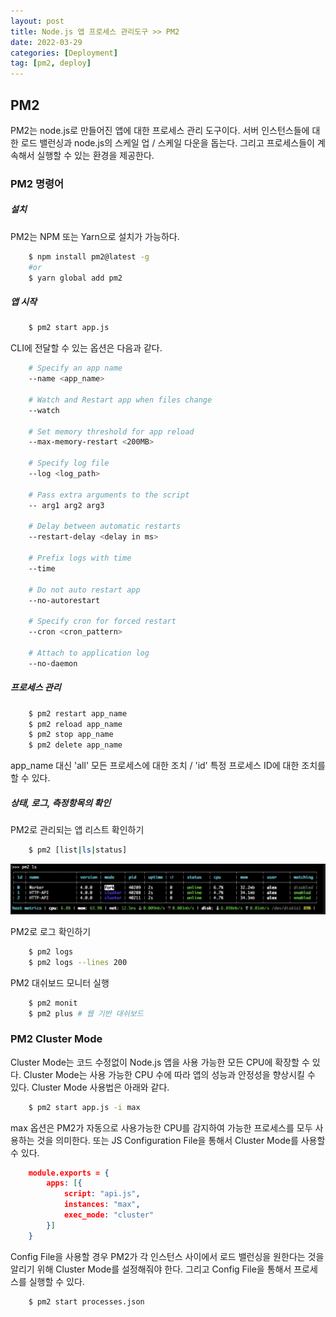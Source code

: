 ```yaml
---
layout: post
title: Node.js 앱 프로세스 관리도구 >> PM2
date: 2022-03-29
categories: [Deployment]
tag: [pm2, deploy]
---
```


## PM2

PM2는 node.js로 만들어진 앱에 대한 프로세스 관리 도구이다. 서버 인스턴스들에 대한 로드 밸런싱과 node.js의 스케일 업 / 스케일 다운을 돕는다. 그리고 프로세스들이 계속해서 실행할 수 있는 환경을 제공한다. 

### PM2 명령어

##### 설치

PM2는 NPM 또는 Yarn으로 설치가 가능하다.

```bash
    $ npm install pm2@latest -g
    #or
    $ yarn global add pm2
```

##### 앱 시작

```bash
    $ pm2 start app.js
```

CLI에 전달할 수 있는 옵션은 다음과 같다.

```bash
    # Specify an app name
    --name <app_name>

    # Watch and Restart app when files change
    --watch

    # Set memory threshold for app reload
    --max-memory-restart <200MB>

    # Specify log file
    --log <log_path>

    # Pass extra arguments to the script
    -- arg1 arg2 arg3

    # Delay between automatic restarts
    --restart-delay <delay in ms>

    # Prefix logs with time
    --time

    # Do not auto restart app
    --no-autorestart

    # Specify cron for forced restart
    --cron <cron_pattern>

    # Attach to application log
    --no-daemon
```

##### 프로세스 관리

```bash
    $ pm2 restart app_name
    $ pm2 reload app_name
    $ pm2 stop app_name
    $ pm2 delete app_name
```

app_name 대신 'all' 모든 프로세스에 대한 조치 / 'id' 특정 프로세스 ID에 대한 조치를 할 수 있다.

##### 상태, 로그, 측정항목의 확인

PM2로 관리되는 앱 리스트 확인하기

```bash
    $ pm2 [list|ls|status]
```

![pm2 list](../assets/img/PM2_list.PNG)


PM2로 로그 확인하기

```bash
    $ pm2 logs
    $ pm2 logs --lines 200
```

PM2 대쉬보드 모니터 실행

```bash
    $ pm2 monit
    $ pm2 plus # 웹 기반 대쉬보드
```

### PM2 Cluster Mode

Cluster Mode는 코드 수정없이 Node.js 앱을 사용 가능한 모든 CPU에 확장할 수 있다. Cluster Mode는 사용 가능한 CPU 수에 따라 앱의 성능과 안정성을 향상시킬 수 있다. Cluster Mode 사용법은 아래와 같다.

```bash
    $ pm2 start app.js -i max
```

max 옵션은 PM2가 자동으로 사용가능한 CPU를 감지하여 가능한 프로세스를 모두 사용하는 것을 의미한다.
또는 JS Configuration File을 통해서 Cluster Mode를 사용할 수 있다. 

```json
    module.exports = {
        apps: [{
            script: "api.js",
            instances: "max",
            exec_mode: "cluster"
        }]
    }   
```

Config File을 사용할 경우 PM2가 각 인스턴스 사이에서 로드 밸런싱을 원한다는 것을 알리기 위해 Cluster Mode를 설정해줘야 한다.
그리고 Config File을 통해서 프로세스를 실행할 수 있다.

```bash
    $ pm2 start processes.json
```